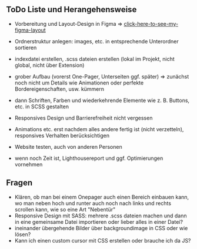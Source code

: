## **ToDo Liste und Herangehensweise**

- Vorbereitung und Layout-Design in Figma => [click-here-to-see-my-figma-layout](https://www.figma.com/file/GoQ6UQWA03ZMIMtr9AgxCT/uib_final_project-portfolio?type=design&node-id=0-1&mode=design&t=QItJQimTzGYWFR4J-0)

- Ordnerstruktur anlegen: images, etc. in entsprechende Unterordner sortieren
- indexdatei erstellen, .scss dateien erstellen (lokal im Projekt, nicht global, nicht über Extension)
- grober Aufbau (vorerst One-Pager, Unterseiten ggf. später) => zunächst noch nicht um Details wie Animationen oder perfekte Bordereigenschaften, usw. kümmern
- dann Schriften, Farben und wiederkehrende Elemente wie z. B. Buttons, etc. in SCSS gestalten
- Responsives Design und Barrierefreiheit nicht vergessen
- Animations etc. erst nachdem alles andere fertig ist (nicht verzetteln), responsives Verhalten berücksichtigen
- Website testen, auch von anderen Personen
- wenn noch Zeit ist, Lighthousereport und ggf. Optimierungen vornehmen

## Fragen

- Klären, ob man bei einem Onepager auch einen Bereich einbauen kann, wo man neben hoch und runter auch noch nach links und rechts scrollen kann, wie so eine Art "Nebentür"
- Responsive Design mit SASS: mehrere .scss dateien machen und dann in eine gemeinsame Datei importieren oder lieber alles in einer Datei?
- ineinander übergehende Bilder über backgroundimage in CSS oder wie lösen?
- Kann ich einen custom cursor mit CSS erstellen oder brauche ich da JS?

